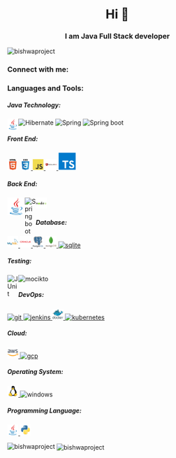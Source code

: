 <h1 align="center">Hi 👋</h1>
<h3 align="center">I am Java Full Stack developer</h3>

<p align="left"> <img src="https://komarev.com/ghpvc/?username=bishwaproject&label=Profile%20views&color=0e75b6&style=flat" alt="bishwaproject" /> </p>

<h3 align="left">Connect with me:</h3>
<p align="left">
</p>
<h3 align="left">Languages and Tools:</h3>
<p align="left"> 
<h5 align="left">Java Technology:</h5>

<a href="https://www.java.com" target="_blank" rel="noreferrer"> <img align="left" src="https://raw.githubusercontent.com/devicons/devicon/master/icons/java/java-original.svg" alt="java" width="5%"/></a>
<img alt="Hibernate" src="https://img.shields.io/badge/Hibernate-59666C?style=for-the-badge&logo=Hibernate&logoColor=white "/>
<img alt="Spring" width="5%" src="https://user-images.githubusercontent.com/25181517/117201470-f6d56780-adec-11eb-8f7c-e70e376cfd07.png"/>
<img alt="Spring boot" width="5%" src="https://user-images.githubusercontent.com/25181517/183891303-41f257f8-6b3d-487c-aa56-c497b880d0fb.png"/>



<h5 align="left">Front End:</h5>
<a href="https://www.w3.org/html/" target="_blank" rel="noreferrer"> <img src="https://raw.githubusercontent.com/devicons/devicon/master/icons/html5/html5-original-wordmark.svg" alt="html5" width="5%"/></a> 
<a href="https://www.w3schools.com/css/" target="_blank" rel="noreferrer"> <img src="https://raw.githubusercontent.com/devicons/devicon/master/icons/css3/css3-original-wordmark.svg" alt="css3" width="5%"/> </a>
<a href="https://developer.mozilla.org/en-US/docs/Web/JavaScript" target="_blank" rel="noreferrer"> <img src="https://raw.githubusercontent.com/devicons/devicon/master/icons/javascript/javascript-original.svg" alt="javascript" width="5%"/> </a>
<a href="https://angular.io" target="_blank" rel="noreferrer"> <img src="https://raw.githubusercontent.com/devicons/devicon/master/icons/angularjs/angularjs-original-wordmark.svg" alt="angularjs" width="5%"/> </a> 
<a href="https://www.typescriptlang.org/" target="_blank" rel="noreferrer"> <img src="https://raw.githubusercontent.com/devicons/devicon/master/icons/typescript/typescript-original.svg" alt="typescript" width="40" height="40"/> </a>

<h5 align="left">Back End:</h5>
<a href="https://www.java.com" target="_blank" rel="noreferrer"> <img align="left" src="https://raw.githubusercontent.com/devicons/devicon/master/icons/java/java-original.svg" alt="java" width="40" height="40"/></a><img align="left" alt="Spring boot" width="5%" src="https://user-images.githubusercontent.com/25181517/183891303-41f257f8-6b3d-487c-aa56-c497b880d0fb.png"/><a href="https://nodejs.org" target="_blank" rel="noreferrer"> <img  src="https://raw.githubusercontent.com/devicons/devicon/master/icons/nodejs/nodejs-original-wordmark.svg" alt="nodejs" width="5%"/> </a> 

<h5 align="left">Database:</h5>
<a href="https://www.mysql.com/" target="_blank" rel="noreferrer"> <img src="https://raw.githubusercontent.com/devicons/devicon/master/icons/mysql/mysql-original-wordmark.svg" alt="mysql" width="5%"/> </a> 
<a href="https://www.oracle.com/" target="_blank" rel="noreferrer"> <img src="https://raw.githubusercontent.com/devicons/devicon/master/icons/oracle/oracle-original.svg" alt="oracle" width="5%"/> </a>
<a href="https://www.postgresql.org" target="_blank" rel="noreferrer"> <img src="https://raw.githubusercontent.com/devicons/devicon/master/icons/postgresql/postgresql-original-wordmark.svg" alt="postgresql" width="5%"/> </a>
 <a href="https://www.mongodb.com/" target="_blank" rel="noreferrer"> <img src="https://raw.githubusercontent.com/devicons/devicon/master/icons/mongodb/mongodb-original-wordmark.svg" alt="mongodb" width="5%"/> </a> 
<a href="https://www.sqlite.org/" target="_blank" rel="noreferrer"> <img src="https://www.vectorlogo.zone/logos/sqlite/sqlite-icon.svg" alt="sqlite" width="5%"/> </a> 
<h5 align="left">Testing:</h5>
<img alt="JUnit" align="left" width="5%" src="https://user-images.githubusercontent.com/25181517/117533873-484d4480-afef-11eb-9fad-67c8605e3592.png"/>

<img alt="mocikto" width="5%" src="https://user-images.githubusercontent.com/25181517/183892181-ad32b69e-3603-418c-b8e7-99e976c2a784.png"/>





<h5 align="left">DevOps:</h5>
<a href="https://git-scm.com/" target="_blank" rel="noreferrer"> <img src="https://www.vectorlogo.zone/logos/git-scm/git-scm-icon.svg" alt="git" width="5%"/> </a>
<a href="https://www.jenkins.io" target="_blank" rel="noreferrer"> <img src="https://www.vectorlogo.zone/logos/jenkins/jenkins-icon.svg" alt="jenkins" width="5%"/> </a>
<a href="https://www.docker.com/" target="_blank" rel="noreferrer"> <img src="https://raw.githubusercontent.com/devicons/devicon/master/icons/docker/docker-original-wordmark.svg" alt="docker" width="5%"/> </a>
<a href="https://kubernetes.io" target="_blank" rel="noreferrer"> <img src="https://www.vectorlogo.zone/logos/kubernetes/kubernetes-icon.svg" alt="kubernetes" width="5%"/> </a> 
 
 
<h5 align="left">Cloud:</h5>
<a href="https://aws.amazon.com" target="_blank" rel="noreferrer"> <img src="https://raw.githubusercontent.com/devicons/devicon/master/icons/amazonwebservices/amazonwebservices-original-wordmark.svg" alt="aws" width="5%"/> </a> 
 <a href="https://cloud.google.com" target="_blank" rel="noreferrer"> <img src="https://www.vectorlogo.zone/logos/google_cloud/google_cloud-icon.svg" alt="gcp" width="5%"/> </a> 
 <h5 align="left">Operating System:</h5>

<a href="https://www.linux.org/" target="_blank" rel="noreferrer"> <img src="https://raw.githubusercontent.com/devicons/devicon/master/icons/linux/linux-original.svg" alt="linux" width="5%"/> </a> 
<img alt="windows" src="https://user-images.githubusercontent.com/25181517/186884150-05e9ff6d-340e-4802-9533-2c3f02363ee3.png" width="5%"/>
</p>
<h5 align="left">Programming Language:</h5>
<a href="https://www.java.com" target="_blank" rel="noreferrer"> <img src="https://raw.githubusercontent.com/devicons/devicon/master/icons/java/java-original.svg" alt="java" width="5%"/> </a>
<a href="https://www.python.org" target="_blank" rel="noreferrer"> <img src="https://raw.githubusercontent.com/devicons/devicon/master/icons/python/python-original.svg" alt="python" width="5%"/> </a>




<p><img align="left" src="https://github-readme-stats.vercel.app/api/top-langs?username=bishwaproject&show_icons=true&locale=en&layout=compact" alt="bishwaproject" /></p>

<p>&nbsp;<img align="center" src="https://github-readme-stats.vercel.app/api?username=bishwaproject&show_icons=true&locale=en" alt="bishwaproject" /></p>

